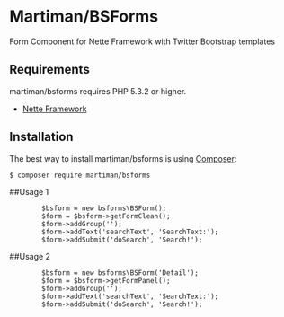 Martiman/BSForms
======
Form Component for Nette Framework with Twitter Bootstrap templates


Requirements
------------

martiman/bsforms requires PHP 5.3.2 or higher.

- [Nette Framework](https://github.com/nette/nette)


Installation
------------

The best way to install martiman/bsforms is using  [Composer](http://getcomposer.org/):

```sh
$ composer require martiman/bsforms
```


##Usage 1
```
		$bsform = new bsforms\BSForm();
		$form = $bsform->getFormClean();
		$form->addGroup('');
		$form->addText('searchText', 'SearchText:');
		$form->addSubmit('doSearch', 'Search!');
```

##Usage 2
```
		$bsform = new bsforms\BSForm('Detail');
		$form = $bsform->getFormPanel();
		$form->addGroup('');
		$form->addText('searchText', 'SearchText:');
		$form->addSubmit('doSearch', 'Search!');
```
